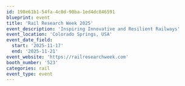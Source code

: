 ```yaml
---
id: 198e61b1-54fa-4c0d-90ba-1ed4dc846591
blueprint: event
title: 'Rail Research Week 2025'
event_description: 'Inspiring Innovative and Resilient Railways'
event_location: 'Colorado Springs, USA'
event_date_field:
  start: '2025-11-17'
  end: '2025-11-21'
event_website: 'https://railresearchweek.com'
booth_number: '523'
categories: rail
event_type: event
---
```

